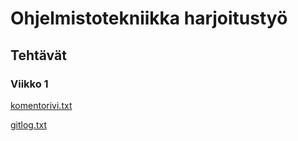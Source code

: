 # Ohjelmistotekniikka harjoitustyö
## Tehtävät
### Viikko 1
[komentorivi.txt](https://github.com/lankku1/ot-harjoitustyo/blob/master/laskarit/viikko1/gitlog.txt) 

[gitlog.txt](https://github.com/lankku1/ot-harjoitustyo/blob/master/laskarit/viikko1/gitlog.txt)
